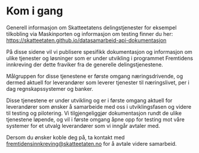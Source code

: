 # Kom i gang

Generell informasjon om Skatteetatens delingstjenester for eksempel tilkobling via Maskinporten og informasjon om testing finner du her: https://skatteetaten.github.io/datasamarbeid-api-dokumentasjon

På disse sidene vil vi publisere spesifikk dokumentasjon og informasjon om ulike tjenester og løsninger som er under utvikling i programmet Fremtidens innkreving der dette fraviker fra de generelle delingstjenestene.

Målgruppen for disse tjenestene er første omgang næringsdrivende, og dermed aktuell for leverandører som leverer tjenester til næringslivet, per i dag regnskapssystemer og banker.

Disse tjenestene er under utvikling og er i første omgang aktuell for leverandører som ønsker å samarbeide med oss i utviklingsfasen og videre til testing og pilotering.
Vi tilgjengeliggjør dokumentasjon rundt de ulike tjenestene løpende, og vil i første omgang åpne opp for testing mot våre systemer for et utvalg leverandører som vi inngår avtaler med. 

Dersom du ønsker koble deg på, ta kontakt med fremtidensinnkreving@skatteetaten.no for å avtale videre samarbeid.
